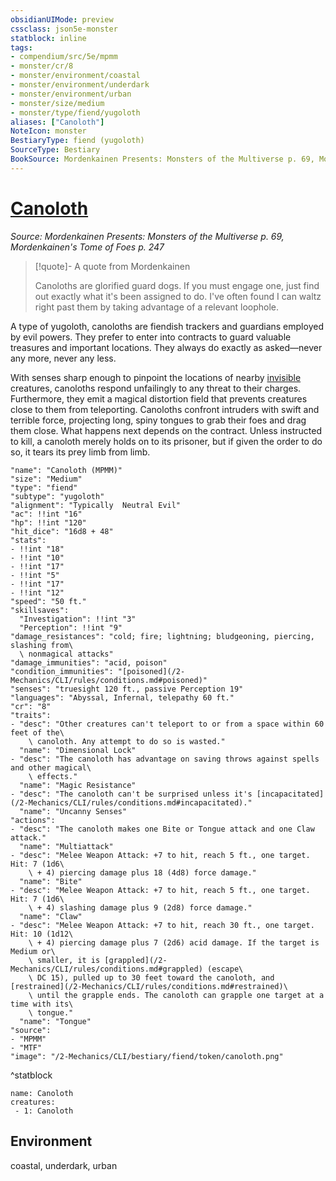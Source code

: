 ```yaml
---
obsidianUIMode: preview
cssclass: json5e-monster
statblock: inline
tags:
- compendium/src/5e/mpmm
- monster/cr/8
- monster/environment/coastal
- monster/environment/underdark
- monster/environment/urban
- monster/size/medium
- monster/type/fiend/yugoloth
aliases: ["Canoloth"]
NoteIcon: monster
BestiaryType: fiend (yugoloth)
SourceType: Bestiary
BookSource: Mordenkainen Presents: Monsters of the Multiverse p. 69, Mordenkainen's Tome of Foes p. 247
---
```

# [Canoloth](2-Mechanics/CLI/bestiary/fiend/canoloth-mpmm.md)
*Source: Mordenkainen Presents: Monsters of the Multiverse p. 69, Mordenkainen's Tome of Foes p. 247*  

> [!quote]- A quote from Mordenkainen  
> 
> Canoloths are glorified guard dogs. If you must engage one, just find out exactly what it's been assigned to do. I've often found I can waltz right past them by taking advantage of a relevant loophole.

A type of yugoloth, canoloths are fiendish trackers and guardians employed by evil powers. They prefer to enter into contracts to guard valuable treasures and important locations. They always do exactly as asked—never any more, never any less.

With senses sharp enough to pinpoint the locations of nearby [invisible](/2-Mechanics/CLI/rules/conditions.md#invisible) creatures, canoloths respond unfailingly to any threat to their charges. Furthermore, they emit a magical distortion field that prevents creatures close to them from teleporting. Canoloths confront intruders with swift and terrible force, projecting long, spiny tongues to grab their foes and drag them close. What happens next depends on the contract. Unless instructed to kill, a canoloth merely holds on to its prisoner, but if given the order to do so, it tears its prey limb from limb.

```statblock
"name": "Canoloth (MPMM)"
"size": "Medium"
"type": "fiend"
"subtype": "yugoloth"
"alignment": "Typically  Neutral Evil"
"ac": !!int "16"
"hp": !!int "120"
"hit_dice": "16d8 + 48"
"stats":
- !!int "18"
- !!int "10"
- !!int "17"
- !!int "5"
- !!int "17"
- !!int "12"
"speed": "50 ft."
"skillsaves":
  "Investigation": !!int "3"
  "Perception": !!int "9"
"damage_resistances": "cold; fire; lightning; bludgeoning, piercing, slashing from\
  \ nonmagical attacks"
"damage_immunities": "acid, poison"
"condition_immunities": "[poisoned](/2-Mechanics/CLI/rules/conditions.md#poisoned)"
"senses": "truesight 120 ft., passive Perception 19"
"languages": "Abyssal, Infernal, telepathy 60 ft."
"cr": "8"
"traits":
- "desc": "Other creatures can't teleport to or from a space within 60 feet of the\
    \ canoloth. Any attempt to do so is wasted."
  "name": "Dimensional Lock"
- "desc": "The canoloth has advantage on saving throws against spells and other magical\
    \ effects."
  "name": "Magic Resistance"
- "desc": "The canoloth can't be surprised unless it's [incapacitated](/2-Mechanics/CLI/rules/conditions.md#incapacitated)."
  "name": "Uncanny Senses"
"actions":
- "desc": "The canoloth makes one Bite or Tongue attack and one Claw attack."
  "name": "Multiattack"
- "desc": "Melee Weapon Attack: +7 to hit, reach 5 ft., one target. Hit: 7 (1d6\
    \ + 4) piercing damage plus 18 (4d8) force damage."
  "name": "Bite"
- "desc": "Melee Weapon Attack: +7 to hit, reach 5 ft., one target. Hit: 7 (1d6\
    \ + 4) slashing damage plus 9 (2d8) force damage."
  "name": "Claw"
- "desc": "Melee Weapon Attack: +7 to hit, reach 30 ft., one target. Hit: 10 (1d12\
    \ + 4) piercing damage plus 7 (2d6) acid damage. If the target is Medium or\
    \ smaller, it is [grappled](/2-Mechanics/CLI/rules/conditions.md#grappled) (escape\
    \ DC 15), pulled up to 30 feet toward the canoloth, and [restrained](/2-Mechanics/CLI/rules/conditions.md#restrained)\
    \ until the grapple ends. The canoloth can grapple one target at a time with its\
    \ tongue."
  "name": "Tongue"
"source":
- "MPMM"
- "MTF"
"image": "/2-Mechanics/CLI/bestiary/fiend/token/canoloth.png"
```
^statblock

```encounter-table
name: Canoloth
creatures:
 - 1: Canoloth
```

## Environment

coastal, underdark, urban